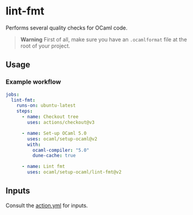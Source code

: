 # lint-fmt

Performs several quality checks for OCaml code.

> **Warning** First of all, make sure you have an `.ocamlformat` file at the
> root of your project.

## Usage

### Example workflow

```yml
jobs:
  lint-fmt:
    runs-on: ubuntu-latest
    steps:
      - name: Checkout tree
        uses: actions/checkout@v3

      - name: Set-up OCaml 5.0
        uses: ocaml/setup-ocaml@v2
        with:
          ocaml-compiler: "5.0"
          dune-cache: true

      - name: Lint fmt
        uses: ocaml/setup-ocaml/lint-fmt@v2
```

## Inputs

Consult the [action.yml](./action.yml) for inputs.
